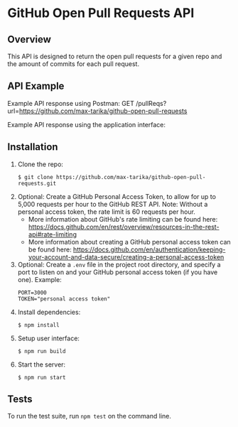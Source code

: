 # GitHub Open Pull Requests API

## Overview

This API is designed to return the open pull requests for a given repo and the amount of commits for each pull request.

## API Example

Example API response using Postman: GET /pullReqs?url=https://github.com/max-tarika/github-open-pull-requests





Example API response using the application interface:

## Installation
1. Clone the repo:
   ```
   $ git clone https://github.com/max-tarika/github-open-pull-requests.git
   ```
2. Optional: Create a GitHub Personal Access Token, to allow for up to 5,000 requests per hour to the GitHub REST API. Note: Without a personal access token, the rate limit is 60 requests per hour.
   * More information about GitHub's rate limiting can be found here: https://docs.github.com/en/rest/overview/resources-in-the-rest-api#rate-limiting
   * More information about creating a GitHub personal access token can be found here: https://docs.github.com/en/authentication/keeping-your-account-and-data-secure/creating-a-personal-access-token
3. Optional: Create a `.env` file in the project root directory, and specify a port to listen on and your GitHub personal access token (if you have one). Example:
   ```
   PORT=3000
   TOKEN="personal access token"
   ```
4. Install dependencies:
   ```
   $ npm install
   ```
5. Setup user interface:
   ```
   $ npm run build
   ```
6. Start the server:
   ```
   $ npm run start
   ```

## Tests
To run the test suite, run `npm test` on the command line.
